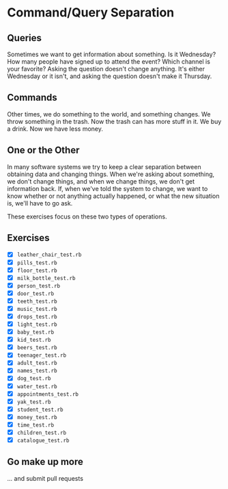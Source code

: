 # Command/Query Separation

## Queries

Sometimes we want to get information about something. Is it Wednesday? How many people have signed up to attend the event? Which channel is your favorite? Asking the question doesn't change anything. It's either Wednesday or it isn't, and asking the question doesn't make it Thursday.

## Commands

Other times, we do something to the world, and something changes. We throw something in the trash. Now the trash can has more stuff in it. We buy a drink. Now we have less money.

## One or the Other

In many software systems we try to keep a clear separation between obtaining data and changing things. When we're asking about something, we don't change things, and when we change things, we don't get information back. If, when we've told the system to change, we want to know whether or not anything actually happened, or what the new situation is, we'll have to go ask.

These exercises focus on these two types of operations.

## Exercises

- [x] `leather_chair_test.rb`
- [x] `pills_test.rb`
- [x] `floor_test.rb`
- [x] `milk_bottle_test.rb`
- [x] `person_test.rb`
- [x] `door_test.rb`
- [x] `teeth_test.rb`
- [x] `music_test.rb`
- [x] `drops_test.rb`
- [x] `light_test.rb`
- [x] `baby_test.rb`
- [x] `kid_test.rb`
- [x] `beers_test.rb`
- [x] `teenager_test.rb`
- [x] `adult_test.rb`
- [x] `names_test.rb`
- [x] `dog_test.rb`
- [x] `water_test.rb`
- [x] `appointments_test.rb`
- [x] `yak_test.rb`
- [x] `student_test.rb`
- [x] `money_test.rb`
- [x] `time_test.rb`
- [x] `children_test.rb`
- [x] `catalogue_test.rb`

## Go make up more

... and submit pull requests
